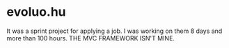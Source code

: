 # evoluo.hu
 It was a sprint project for applying a job. I was working on them 8 days and more than 100 hours. THE MVC FRAMEWORK ISN'T MINE.
